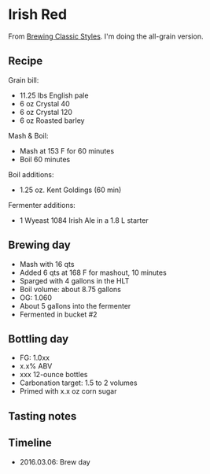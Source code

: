 # Irish Red
From [Brewing Classic Styles](http://www.amazon.com/Brewing-Classic-Styles-Winning-Recipes-ebook/dp/B002C1AJX8). I'm doing the all-grain version. 

## Recipe
Grain bill:
* 11.25 lbs English pale
* 6 oz Crystal 40
* 6 oz Crystal 120
* 6 oz Roasted barley

Mash & Boil:
* Mash at 153 F for 60 minutes
* Boil 60 minutes

Boil additions:
* 1.25 oz. Kent Goldings (60 min)

Fermenter additions:
* 1 Wyeast 1084 Irish Ale in a 1.8 L starter

## Brewing day
* Mash with 16 qts
* Added 6 qts at 168 F for mashout, 10 minutes
* Sparged with 4 gallons in the HLT
* Boil volume: about 8.75 gallons
* OG: 1.060
* About 5 gallons into the fermenter
* Fermented in bucket #2

## Bottling day
* FG: 1.0xx
* x.x% ABV
* xxx 12-ounce bottles
* Carbonation target: 1.5 to 2 volumes
* Primed with x.x oz corn sugar

## Tasting notes

## Timeline
* 2016.03.06: Brew day
